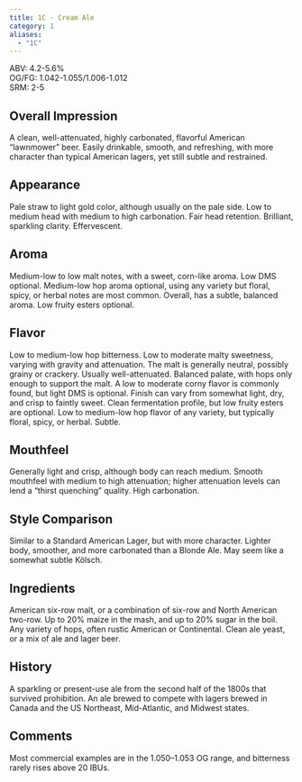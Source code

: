 ```yaml
---
title: 1C - Cream Ale
category: 1
aliases: 
  - "1C"
---
```


ABV: 4.2-5.6%  
OG/FG: 1.042-1.055/1.006-1.012  
SRM: 2-5  

## Overall Impression
A clean, well-attenuated, highly carbonated, flavorful American “lawnmower” beer. Easily drinkable, smooth, and refreshing, with more character than typical American lagers, yet still subtle and restrained.

## Appearance
Pale straw to light gold color, although usually on the pale side. Low to medium head with medium to high carbonation. Fair head retention. Brilliant, sparkling clarity. Effervescent.

## Aroma
Medium-low to low malt notes, with a sweet, corn-like aroma. Low DMS optional. Medium-low hop aroma optional, using any variety but floral, spicy, or herbal notes are most common. Overall, has a subtle, balanced aroma. Low fruity esters optional.

## Flavor
Low to medium-low hop bitterness. Low to moderate malty sweetness, varying with gravity and attenuation. The malt is generally neutral, possibly grainy or crackery. Usually well-attenuated. Balanced palate, with hops only enough to support the malt. A low to moderate corny flavor is commonly found, but light DMS is optional. Finish can vary from somewhat light, dry, and crisp to faintly sweet. Clean fermentation profile, but low fruity esters are optional. Low to medium-low hop flavor of any variety, but typically floral, spicy, or herbal. Subtle.

## Mouthfeel
Generally light and crisp, although body can reach medium. Smooth mouthfeel with medium to high attenuation; higher attenuation levels can lend a “thirst quenching” quality. High carbonation.

## Style Comparison
Similar to a Standard American Lager, but with more character. Lighter body, smoother, and more carbonated than a Blonde Ale. May seem like a somewhat subtle Kölsch.

## Ingredients
American six-row malt, or a combination of six-row and North American two-row. Up to 20% maize in the mash, and up to 20% sugar in the boil. Any variety of hops, often rustic American or Continental. Clean ale yeast, or a mix of ale and lager beer.

## History
A sparkling or present-use ale from the second half of the 1800s that survived prohibition. An ale brewed to compete with lagers brewed in Canada and the US Northeast, Mid-Atlantic, and Midwest states.

## Comments
Most commercial examples are in the 1.050–1.053 OG range, and bitterness rarely rises above 20 IBUs.